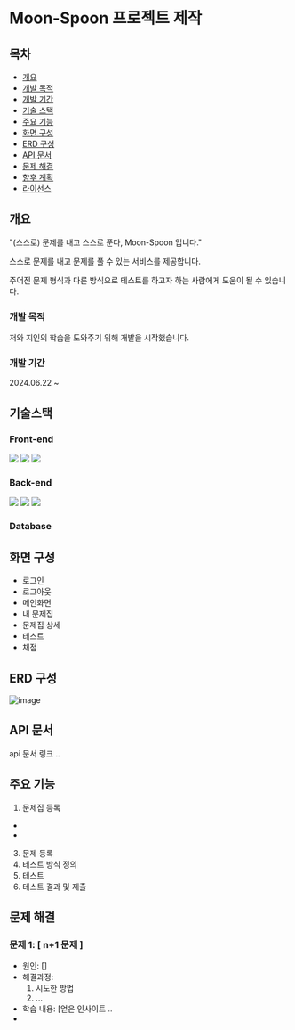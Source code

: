 # Moon-Spoon 프로젝트 제작

## 목차
- [개요](#개요)
- [개발 목적](#개발-목적)
- [개발 기간](#개발-기간)
- [기술 스택](#기술-스택)
- [주요 기능](#주요-기능)
- [화면 구성](#화면-구성)
- [ERD 구성](#erd-구성)
- [API 문서](#api-문서)
- [문제 해결](#문제-해결)
- [향후 계획](#향후-계획)
- [라이선스](#라이선스)

## 개요
"(스스로) 문제를 내고 스스로 푼다, Moon-Spoon 입니다."  

스스로 문제를 내고 문제를 풀 수 있는 서비스를 제공합니다.   

주어진 문제 형식과 다른 방식으로 테스트를 하고자 하는 사람에게 도움이 될 수 있습니다.  

### 개발 목적
저와 지인의 학습을 도와주기 위해 개발을 시작했습니다. 


### 개발 기간
2024.06.22 ~

## 기술스택


### Front-end
<img src="https://img.shields.io/badge/html5-E34F26?style=for-the-badge&logo=html5&logoColor=white"> <img src="https://img.shields.io/badge/css-1572B6?style=for-the-badge&logo=css3&logoColor=white">
<img src="https://img.shields.io/badge/javascript-F7DF1E?style=for-the-badge&logo=javascript&logoColor=black">

### Back-end

<img src="https://img.shields.io/badge/java-007396?style=for-the-badge&logo=java&logoColor=white"> <img src="https://img.shields.io/badge/springboot-6DB33F?style=for-the-badge&logo=springboot&logoColor=white">
<img src="https://img.shields.io/badge/gradle-02303A?style=for-the-badge&logo=gradle&logoColor=white">

### Database



## 화면 구성

- 로그인
- 로그아웃
- 메인화면
- 내 문제집
- 문제집 상세
- 테스트
- 채점


## ERD 구성

![image](https://github.com/hamlsy/Moon-Spoon/assets/70877744/7f577b28-2fa1-4143-a617-e992d9f56694)

## API 문서
api 문서 링크 ..

## 주요 기능

1. 문제집 등록
  - 
  - 
3. 문제 등록
4. 테스트 방식 정의
5. 테스트
6. 테스트 결과 및 제출


## 문제 해결
### 문제 1: [ n+1 문제 ]
- 원인: []
- 해결과정:
  1. 시도한 방법
  2. ...
- 학습 내용: [얻은 인사이트 ..
- 


